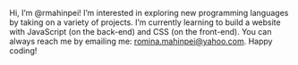 Hi, I’m @rmahinpei!
I’m interested in exploring new programming languages by taking on a variety of projects.
I’m currently learning to build a website with JavaScript (on the back-end) and CSS (on the front-end).
You can always reach me by emailing me: romina.mahinpei@yahoo.com.
Happy coding! 

<!---
rmahinpei/rmahinpei is a ✨ special ✨ repository because its `README.md` (this file) appears on your GitHub profile.
You can click the Preview link to take a look at your changes.
--->
